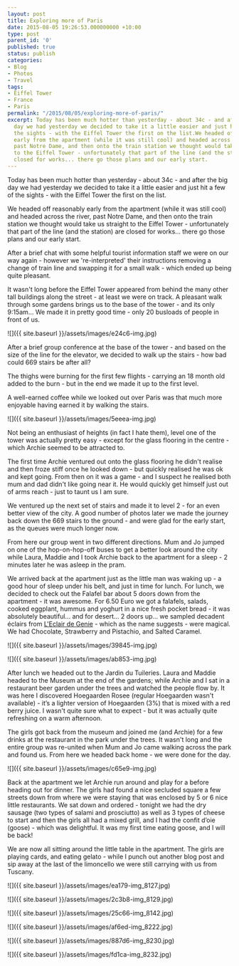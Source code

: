 ```yaml
---
layout: post
title: Exploring more of Paris
date: 2015-08-05 19:26:53.000000000 +10:00
type: post
parent_id: '0'
published: true
status: publish
categories:
- Blog
- Photos
- Travel
tags:
- Eiffel Tower
- France
- Paris
permalink: "/2015/08/05/exploring-more-of-paris/"
excerpt: Today has been much hotter than yesterday - about 34c - and after the big
  day we had yesterday we decided to take it a little easier and just hit a few of
  the sights - with the Eiffel Tower the first on the list.We headed off reasonably
  early from the apartment (while it was still cool) and headed across the river,
  past Notre Dame, and then onto the train station we thought would take us straight
  to the Eiffel Tower - unfortunately that part of the line (and the station) are
  closed for works... there go those plans and our early start.
---
```

Today has been much hotter than yesterday - about 34c - and after the big day we had yesterday we decided to take it a little easier and just hit a few of the sights - with the Eiffel Tower the first on the list.

We headed off reasonably early from the apartment (while it was still cool) and headed across the river, past Notre Dame, and then onto the train station we thought would take us straight to the Eiffel Tower - unfortunately that part of the line (and the station) are closed for works... there go those plans and our early start.

After a brief chat with some helpful tourist information staff we were on our way again - however we 're-interpreted' their instructions removing a change of train line and swapping it for a small walk - which ended up being quite pleasant.

It wasn't long before the Eiffel Tower appeared from behind the many other tall buildings along the street - at least we were on track. A pleasant walk through some gardens brings us to the base of the tower - and its only 9:15am... We made it in pretty good time - only 20 busloads of people in front of us.

![]({{ site.baseurl }}/assets/images/e24c6-img.jpg)

After a brief group conference at the base of the tower - and based on the size of the line for the elevator, we decided to walk up the stairs - how bad could 669 stairs be after all?

The thighs were burning for the first few flights - carrying an 18 month old added to the burn - but in the end we made it up to the first level.

A well-earned coffee while we looked out over Paris was that much more enjoyable having earned it by walking the stairs.

![]({{ site.baseurl }}/assets/images/5eeea-img.jpg)

Not being an enthusiast of heights (in fact I hate them), level one of the tower was actually pretty easy - except for the glass flooring in the centre - which Archie seemed to be attracted to.

The first time Archie ventured out onto the glass flooring he didn't realise and then froze stiff once he looked down - but quickly realised he was ok and kept going. From then on it was a game - and I suspect he realised both mum and dad didn't like going near it. He would quickly get himself just out of arms reach - just to taunt us I am sure.

We ventured up the next set of stairs and made it to level 2 - for an even better view of the city. A good number of photos later we made the journey back down the 669 stairs to the ground - and were glad for the early start, as the queues were much longer now.

From here our group went in two different directions. Mum and Jo jumped on one of the hop-on-hop-off buses to get a better look around the city while Laura, Maddie and I took Archie back to the apartment for a sleep - 2 minutes later he was asleep in the pram.

We arrived back at the apartment just as the little man was waking up - a good hour of sleep under his belt, and just in time for lunch. For lunch, we decided to check out the Falafel bar about 5 doors down from the apartment - it was awesome. For 6.50 Euro we got a falafels, salads, cooked eggplant, hummus and yoghurt in a nice fresh pocket bread - it was absolutely beautiful... and for desert... 2 doors up… we sampled decadent éclairs from [L'Eclair de Genie](http://leclairdegenie.com) - which as the name suggests - were magical. We had Chocolate, Strawberry and Pistachio, and Salted Caramel.

![]({{ site.baseurl }}/assets/images/39845-img.jpg)

![]({{ site.baseurl }}/assets/images/ab853-img.jpg)

After lunch we headed out to the Jardin du Tuileries. Laura and Maddie headed to the Museum at the end of the gardens; while Archie and I sat in a restaurant beer garden under the trees and watched the people flow by. It was here I discovered Hoegaarden Rosee (regular Hoegaarden wasn't available) - it’s a lighter version of Hoegaarden (3%) that is mixed with a red berry juice. I wasn't quite sure what to expect - but it was actually quite refreshing on a warm afternoon.

The girls got back from the museum and joined me (and Archie) for a few drinks at the restaurant in the park under the trees. It wasn't long and the entire group was re-united when Mum and Jo came walking across the park and found us. From here we headed back home - we were done for the day.

![]({{ site.baseurl }}/assets/images/c65e9-img.jpg)

Back at the apartment we let Archie run around and play for a before heading out for dinner. The girls had found a nice secluded square a few streets down from where we were staying that was enclosed by 5 or 6 nice little restaurants. We sat down and ordered - tonight we had the dry sausage (two types of salami and prosciutto) as well as 3 types of cheese to start and then the girls all had a mixed grill, and I had the confit d’oie (goose) - which was delightful. It was my first time eating goose, and I will be back!

We are now all sitting around the little table in the apartment. The girls are playing cards, and eating gelato - while I punch out another blog post and sip away at the last of the limoncello we were still carrying with us from Tuscany.

![]({{ site.baseurl }}/assets/images/ea179-img_8127.jpg)

![]({{ site.baseurl }}/assets/images/2c3b8-img_8129.jpg)

![]({{ site.baseurl }}/assets/images/25c66-img_8142.jpg)

![]({{ site.baseurl }}/assets/images/af6ed-img_8222.jpg)

![]({{ site.baseurl }}/assets/images/887d6-img_8230.jpg)

![]({{ site.baseurl }}/assets/images/fd1ca-img_8232.jpg)

